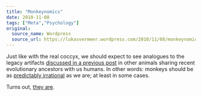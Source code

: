 ```yaml
---
title: "Monkeynomics"
date: 2010-11-08
tags: ["Meta","Psychology"]
original:
  source_name: Wordpress
  source_url: https://lukasvermeer.wordpress.com/2010/11/08/monkeynomics/
---
```


Just like with the real coccyx, we should expect to see analogues to the legacy artifacts [discussed in a previous post](http://lukasvermeer.wordpress.com/2010/10/27/a-coccyx-in-the-brain/) in other animals sharing recent evolutionary ancestors with us humans. In other words: monkeys should be as [predictably irrational](http://www.amazon.com/Predictably-Irrational-Hidden-Forces-Decisions/dp/006135323X) as we are; at least in some cases.  

Turns out, [they are](http://www.ted.com/talks/laurie_santos.html). 